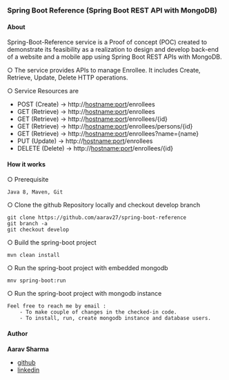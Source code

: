### Spring Boot Reference (Spring Boot REST API with MongoDB)

#### About

Spring-Boot-Reference service is a Proof of concept (POC) created to demonstrate its feasibility as a realization to design and develop back-end of a website and a mobile app using Spring Boot REST APIs with MongoDB.

○ The service provides APIs to manage Enrollee. It includes Create, Retrieve, Update, Delete HTTP operations.

○ Service Resources are 

* POST (Create)     -> http://<hostname:port>/enrollees
* GET (Retrieve)    -> http://<hostname:port>/enrollees
* GET (Retrieve)    -> http://<hostname:port>/enrollees/{id}
* GET (Retrieve)    -> http://<hostname:port>/enrollees/persons/{id}
* GET (Retrieve)    -> http://<hostname:port>/enrollees?name={name}
* PUT (Update)      -> http://<hostname:port>/enrollees
* DELETE (Delete)   -> http://<hostname:port>/enrollees/{id}

#### How it works

○ Prerequisite

    Java 8, Maven, Git
    
○ Clone the github Repository locally and checkout develop branch

    git clone https://github.com/aarav27/spring-boot-reference
    git branch -a
    git checkout develop
    
○ Build the spring-boot project

    mvn clean install

○ Run the spring-boot project with embedded mongodb

    mnv spring-boot:run

○ Run the spring-boot project with mongodb instance

    Feel free to reach me by email :
        - To make couple of changes in the checked-in code.
        - To install, run, create mongodb instance and database users.

#### Author

**Aarav Sharma**

+ [github](https://github.com/aarav27)
+ [linkedin](https://www.linkedin.com/in/aaravsharma927/)



       
        
        
        




    


